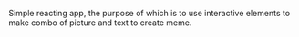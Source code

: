 Simple reacting app, the purpose of which is to use interactive elements to make combo of picture and text to create meme.
